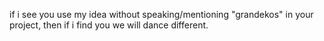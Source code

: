 if i see you use my idea without speaking/mentioning "grandekos" in your project, then if i find you we will dance different.

